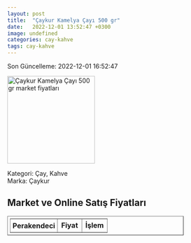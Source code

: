 ```yaml
---
layout: post
title:  "Çaykur Kamelya Çayı 500 gr"
date:   2022-12-01 13:52:47 +0300
image: undefined
categories: cay-kahve
tags: cay-kahve
---
```


Son Güncelleme: 2022-12-01 16:52:47

<img src="undefined" width="200" alt="Çaykur Kamelya Çayı 500 gr market fiyatları" />

Kategori: Çay, Kahve
<br />
Marka: Çaykur

<h2>Market ve Online Satış Fiyatları</h2>

<table border="1" style="padding: 5px;width:80%;">
  <tr>
    <td style="padding: 5px;"><strong>Perakendeci</strong></td>
    <td><strong>Fiyat</strong></td>
    <td><strong>İşlem</strong></td>
  </tr>
  
</table>
